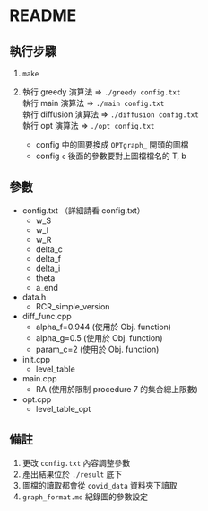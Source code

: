 # README

## 執行步驟
1. `make`

2. 執行 greedy 演算法 => `./greedy config.txt`</br>
   執行 main 演算法 => `./main config.txt`</br>
   執行 diffusion 演算法 => `./diffusion config.txt`</br>
   執行 opt 演算法 => `./opt config.txt`
    - config 中的圖要換成 `OPTgraph_` 開頭的圖檔
    - config `c` 後面的參數要對上圖檔檔名的 T, b

## 參數

- config.txt （詳細請看 config.txt）
    - w_S
    - w_I
    - w_R
    - delta_c
    - delta_f
    - delta_i
    - theta
    - a_end
- data.h
    - RCR_simple_version
- diff_func.cpp 
    - alpha_f=0.944 (使用於 Obj. function)
    - alpha_g=0.5 (使用於 Obj. function)
    - param_c=2 (使用於 Obj. function)
- init.cpp
    - level_table
- main.cpp
    - RA (使用於限制 procedure 7 的集合總上限數)
- opt.cpp
    - level_table_opt

## 備註
1. 更改 `config.txt` 內容調整參數
2. 產出結果位於 `./result` 底下
3. 圖檔的讀取都會從 `covid_data` 資料夾下讀取
4. `graph_format.md` 紀錄圖的參數設定
